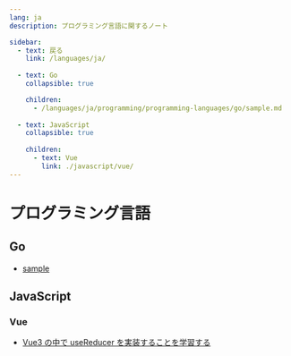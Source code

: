 ```yaml
---
lang: ja
description: プログラミング言語に関するノート

sidebar:
  - text: 戻る
    link: /languages/ja/
  
  - text: Go
    collapsible: true

    children:
      - /languages/ja/programming/programming-languages/go/sample.md
      
  - text: JavaScript
    collapsible: true
    
    children:
      - text: Vue
        link: ./javascript/vue/
---
```


# プログラミング言語

## Go

- [sample](./go/sample.md)

## JavaScript

### Vue

- [Vue3 の中で useReducer を実装することを学習する](./javascript/vue/vue3_use-reducer.md)
